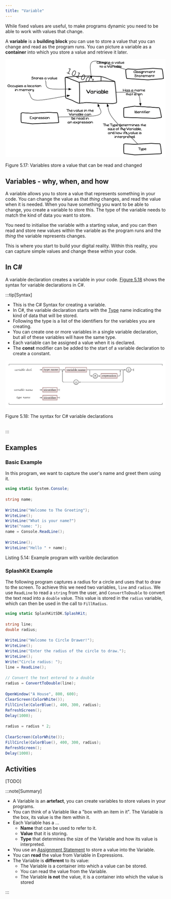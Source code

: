 ```yaml
---
title: "Variable"
---
```


While fixed values are useful, to make programs dynamic you need to be able to work with values that change.

A **variable** is a **building block** you can use to store a value that you can change and read as the program runs.  You can picture a variable as a **container** into which you store a value and retrieve it later.

<a id="FigureVariable"></a>

![Figure 5.17 Variables store a value that can be read and changed](./images/storing-and-using-data/variable-container.png "Variables store a value that can be read and changed")

<Caption><FigureText>Figure 5.17: </FigureText>Variables store a value that can be read and changed</Caption><br/>

## Variables - why, when, and how

A variable allows you to store a value that represents something in your code. You can change the value as that *thing* changes, and read the value when it is needed. When you have something you want to be able to change, you create a variable to store this. The type of the variable needs to match the kind of data you want to store.

You need to initialise the variable with a starting value, and you can then read and store new values within the variable as the program runs and the *thing* the variable represents changes.

This is where you start to build your digital reality. Within this reality, you can capture simple values and change these within your code.

## In C#

A variable declaration creates a variable in your code. [Figure 5.18](#FigureVariableSyntax) shows the syntax for variable declarations in C#.

:::tip[Syntax]

- This is the C# Syntax for creating a variable.
- In C#, the variable declaration starts with the [Type](../06-type) name indicating the kind of data that will be stored.
- Following the type is a list of the identifiers for the variables you are creating.
- You can create one or more variables in a single variable declaration, but all of these variables will have the same type.
- Each variable can be assigned a value when it is declared.
- The **const** modifier can be added to the start of a variable declaration to create a constant.

<a id="FigureVariableSyntax"></a>

![Figure 5.18 The syntax for C# variable declarations.](./images/variable-declaration.png "The syntax for C# variable declarations")
<div class="caption"><span class="caption-figure-nbr">Figure 5.18: </span>The syntax for C# variable declarations</div><br/>

:::

## Examples

### Basic Example

In this program, we want to capture the user's name and greet them using it.

```csharp
using static System.Console;

string name;

WriteLine("Welcome to The Greeting");
WriteLine();
WriteLine("What is your name?")
Write("name: ");
name = Console.ReadLine();

WriteLine();
WriteLine("Hello " + name);
```

<div class="caption"><span class="caption-figure-nbr">Listing 5.14: </span>Example program with varible declaration</div>

### SplashKit Example

The following program captures a radius for a circle and uses that to draw to the screen. To achieve this we need two variables, `line` and `radius`. We use `ReadLine` to read a `string` from the user, and `ConvertToDouble` to convert the text read into a `double` value. This value is stored in the `radius` variable, which can then be used in the call to `FillRadius`.

```csharp
using static SplashKitSDK.SplashKit;

string line;
double radius;

WriteLine("Welcome to Circle Drawer!");
WriteLine();
WriteLine("Enter the radius of the circle to draw.");
WriteLine();
Write("Circle radius: ");
line = ReadLine();

// Convert the text entered to a double
radius = ConvertToDouble(line);

OpenWindow("A House", 800, 600);
ClearScreen(ColorWhite());
FillCircle(ColorBlue(), 400, 300, radius);
RefreshScreen();
Delay(1000);

radius = radius * 2;

ClearScreen(ColorWhite());
FillCircle(ColorBlue(), 400, 300, radius);
RefreshScreen();
Delay(1000);
```



## Activities

[TODO]


:::note[Summary]

- A Variable is an **artefact**, you can create variables to store values in your programs.
- You can think of a Variable like a "box with an item in it". The Variable is the box, its value is the item within it.
- Each Variable has a ...
  - **Name** that can be used to refer to it.
  - **Value** that it is storing.
  - **Type** that determines the size of the Variable and how its value is interpreted.
- You use an [Assignment Statement](../19-assignment-statement) to store a value into the Variable.
- You can **read** the value from Variable in Expressions.
- The Variable is **different** to its value:
  - The Variable is a container into which a value can be stored.
  - You can read the value from the Variable.
  - The Variable **is not** the value, it is a container into which the value is stored

:::